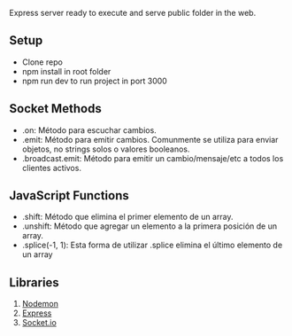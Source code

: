 Express server ready to execute and serve public folder in the web.

## Setup

- Clone repo
- npm install in root folder
- npm run dev to run project in port 3000

## Socket Methods

- .on: Método para escuchar cambios.
- .emit: Método para emitir cambios. Comunmente se utiliza para enviar objetos, no strings solos o valores booleanos.
- .broadcast.emit: Método para emitir un cambio/mensaje/etc a todos los clientes activos.

## JavaScript Functions

- .shift: Método que elimina el primer elemento de un array.
- .unshift: Método que agregar un elemento a la primera posición de un array.
- .splice(-1, 1): Esta forma de utilizar .splice elimina el último elemento de un array

## Libraries

1. [Nodemon](https://yarnpkg.com/en/package/nodemon)
2. [Express](https://yarnpkg.com/en/package/express)
3. [Socket.io](https://www.npmjs.com/package/socket.io)

